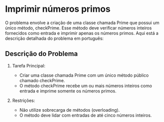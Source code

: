 # Imprimir números primos

O problema envolve a criação de uma classe chamada Prime que possui um único método, checkPrime. Esse método deve verificar números inteiros fornecidos como entrada e imprimir apenas os números primos. Aqui está a descrição detalhada do problema em português:

## Descrição do Problema
1. Tarefa Principal:
   - Criar uma classe chamada Prime com um único método público chamado checkPrime.
   - O método checkPrime recebe um ou mais números inteiros como entrada e imprime somente os números primos.
  
2. Restrições:
   - Não utilize sobrecarga de métodos (overloading).
   - O método deve lidar com entradas de até cinco números inteiros.
